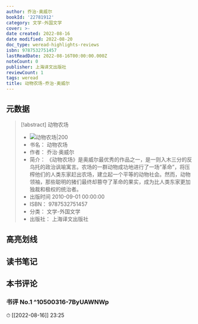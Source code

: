 ```yaml
---
author: 乔治·奥威尔
bookId: '22781912'
category: 文学-外国文学
cover: >-
date created: 2022-08-16
date modified: 2022-08-20
doc_type: weread-highlights-reviews
isbn: 9787532751457
lastReadDate: 2022-08-16T00:00:00.000Z
noteCount: 0
publisher: 上海译文出版社
reviewCount: 1
tags: weread
title: 动物农场-乔治·奥威尔
---
```


## 元数据

> [!abstract] 动物农场
> - ![ 动物农场|200](https://wfqqreader-1252317822.image.myqcloud.com/cover/912/22781912/t7_22781912.jpg)
> - 书名： 动物农场
> - 作者： 乔治·奥威尔
> - 简介： 《动物农场》是奥威尔最优秀的作品之一，是一则入木三分的反乌托的政治讽喻寓言。农场的一群动物成功地进行了一场“革命”，将压榨他们的人类东家赶出农场，建立起一个平等的动物社会。然而，动物领袖，那些聪明的猪们最终却篡夺了革命的果实，成为比人类东家更加独裁和极权的统治者。
> - 出版时间 2010-09-01 00:00:00
> - ISBN： 9787532751457
> - 分类： 文学-外国文学
> - 出版社： 上海译文出版社

## 高亮划线

## 读书笔记

## 本书评论

### 书评 No.1 ^10500316-7ByUAWNWp

⏱ [[2022-08-16]] 23:25

